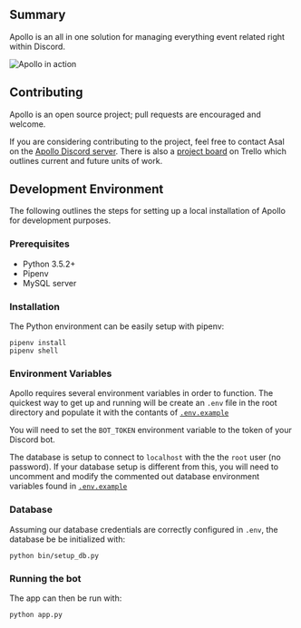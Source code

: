 
## Summary

Apollo is an all in one solution for managing everything event related right within Discord.

![Apollo in action](https://gyazo.com/a91e05553863aa646a1c7f4126bb4152.gif)

## Contributing

Apollo is an open source project; pull requests are encouraged and welcome.

If you are considering contributing to the project, feel free to contact Asal on the [Apollo Discord server](https://discord.gg/ZVevvh2).
There is also a [project board](https://trello.com/b/c0RplRku/apollo) on Trello which outlines current and future units of work.

## Development Environment

The following outlines the steps for setting up a local installation of Apollo for development purposes.

### Prerequisites
- Python 3.5.2+
- Pipenv
- MySQL server

### Installation
The Python environment can be easily setup with pipenv:
```
pipenv install
pipenv shell
```

### Environment Variables

Apollo requires several environment variables in order to function. The quickest way to get
up and running will be create an `.env` file in the root directory and populate it with the
contants of [`.env.example`](https://github.com/jgayfer/apollo/blob/master/.env.example)

You will need to set the `BOT_TOKEN` environment variable to the token of your Discord bot.

The database is setup to connect to `localhost` with the the `root` user (no password).
If your database setup is different from this, you will need to uncomment and modify the commented out
database environment variables found in [`.env.example`](https://github.com/jgayfer/apollo/blob/master/.env.example)

### Database

Assuming our database credentials are correctly configured in `.env`, the database be be initialized with:
```
python bin/setup_db.py
```

### Running the bot

The app can then be run with:
```
python app.py
```

